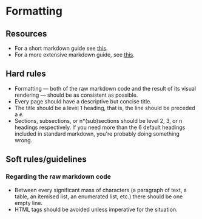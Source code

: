# Formatting

## Resources

- For a short markdown guide see [this](https://commonmark.org/help/).
- For a more extensive markdown guide, see [this](https://handbook.gitlab.com/docs/markdown-guide/).

## Hard rules

- Formatting — both of the raw markdown code and the result of its visual rendering — should be as consistent as possible.
- Every page should have a descriptive but concise title.
- The title should be a level 1 heading, that is, the line should be preceded a `#`.
- Sections, subsections, or n\*(sub)sections should be level 2, 3, or n headings respectively. If you need more than the 6 default headings included in standard markdown, you're probably doing something wrong.

## Soft rules/guidelines

### Regarding the raw markdown code

- Between every significant mass of characters (a paragraph of text, a table, an itemised list, an enumerated list, etc.) there should be one empty line.
- HTML tags should be avoided unless imperative for the situation.
